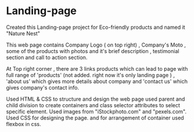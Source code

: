 # Landing-page

Created this Landing-page project for Eco-friendly products and named it "Nature Nest"

This web page contains Company Logo ( on top right) , Company's Moto , some of the products with photos and it's brief description , testimonial section and call to action section. 
  
At Top right corner , there are 3 links products which can lead to page with full range of 'products' (not added. right now it's only landing page ) , 'about us' which gives more details about company and 'contact us' which gives company's contact info.

Used HTML & CSS to structure and design the web page
used parent and child division to create containers and class selector attributes to select specific element.
Used images from "iStockphoto.com" and "pexels.com". 
Used CSS for designing the page. and for arrangement of container used flexbox in css.

 